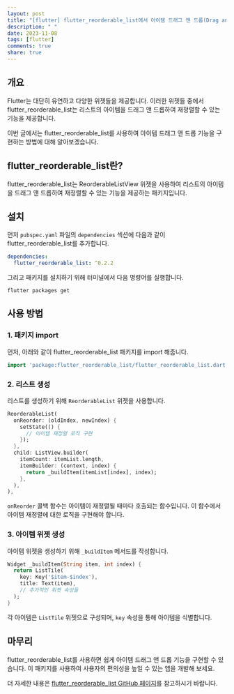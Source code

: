 ```yaml
---
layout: post
title: "[flutter] flutter_reorderable_list에서 아이템 드래그 앤 드롭(Drag and Drop) 기능 사용하기"
description: " "
date: 2023-11-08
tags: [flutter]
comments: true
share: true
---
```


## 개요

Flutter는 대단히 유연하고 다양한 위젯들을 제공합니다. 이러한 위젯들 중에서 flutter_reorderable_list는 리스트의 아이템을 드래그 앤 드롭하여 재정렬할 수 있는 기능을 제공합니다. 

이번 글에서는 flutter_reorderable_list를 사용하여 아이템 드래그 앤 드롭 기능을 구현하는 방법에 대해 알아보겠습니다.

## flutter_reorderable_list란?

flutter_reorderable_list는 ReorderableListView 위젯을 사용하여 리스트의 아이템을 드래그 앤 드롭하여 재정렬할 수 있는 기능을 제공하는 패키지입니다. 

## 설치

먼저 `pubspec.yaml` 파일의 `dependencies` 섹션에 다음과 같이 flutter_reorderable_list를 추가합니다.

```yaml
dependencies:
  flutter_reorderable_list: ^0.2.2
```

그리고 패키지를 설치하기 위해 터미널에서 다음 명령어를 실행합니다.

```
flutter packages get
```

## 사용 방법

### 1. 패키지 import

먼저, 아래와 같이 flutter_reorderable_list 패키지를 import 해줍니다.

```dart
import 'package:flutter_reorderable_list/flutter_reorderable_list.dart';
```

### 2. 리스트 생성

리스트를 생성하기 위해 `ReorderableList` 위젯을 사용합니다. 

```dart
ReorderableList(
  onReorder: (oldIndex, newIndex) {
    setState(() {
      // 아이템 재정렬 로직 구현
    });
  },
  child: ListView.builder(
    itemCount: itemList.length,
    itemBuilder: (context, index) {
      return _buildItem(itemList[index], index);
    },
  ),
),
```

`onReorder` 콜백 함수는 아이템이 재정렬될 때마다 호출되는 함수입니다. 이 함수에서 아이템 재정렬에 대한 로직을 구현해야 합니다.

### 3. 아이템 위젯 생성

아이템 위젯을 생성하기 위해 `_buildItem` 메서드를 작성합니다.

```dart
Widget _buildItem(String item, int index) {
  return ListTile(
    key: Key('$item-$index'),
    title: Text(item),
    // 추가적인 위젯 속성들
  );
}
```

각 아이템은 `ListTile` 위젯으로 구성되며, `key` 속성을 통해 아이템을 식별합니다.

## 마무리

flutter_reorderable_list를 사용하면 쉽게 아이템 드래그 앤 드롭 기능을 구현할 수 있습니다. 이 패키지를 사용하여 사용자의 편의성을 높일 수 있는 앱을 개발해 보세요.

더 자세한 내용은 [flutter_reorderable_list GitHub 페이지](https://github.com/hanshengchiu/flutter_reorderable_list)를 참고하시기 바랍니다.